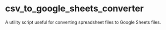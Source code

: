 # csv_to_google_sheets_converter
A utility script useful for converting spreadsheet files to Google Sheets files.
